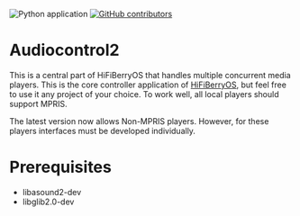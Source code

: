 ![Python application](https://github.com/hifiberry/audiocontrol2/workflows/Python%20application/badge.svg)
[![GitHub contributors](https://img.shields.io/github/contributors/hifiberry/audiocontrol2.svg)](https://GitHub.com/hifiberry/audiocontrol2/graphs/contributors/)

# Audiocontrol2

This is a central part of HiFiBerryOS that handles multiple concurrent media players.
This is the core controller application of [HiFiBerryOS](https://github.com/hifiberry/hifiberry-os), but feel free to use it
any project of your choice.
To work well, all local players should support MPRIS.

The latest version now allows Non-MPRIS players. However, for these players interfaces must be developed individually.

# Prerequisites
* libasound2-dev
* libglib2.0-dev